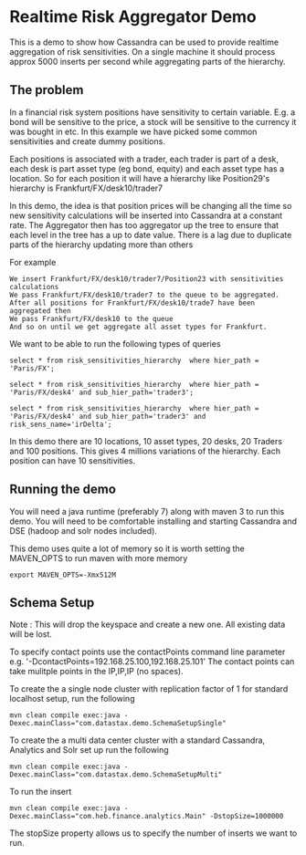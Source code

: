 # Realtime Risk Aggregator Demo

This is a demo to show how Cassandra can be used to provide realtime aggregation of risk sensitivities. On a single machine it should process approx 5000 inserts per second while aggregating parts of the hierarchy. 

## The problem

In a financial risk system positions have sensitivity to certain variable. E.g. a bond will be sensitive to the price, a stock will be sensitive to the currency it was bought in etc.
In this example we have picked some common sensitivities and create dummy positions. 

Each positions is associated with a trader, each trader is part of a desk, each desk is part asset type (eg bond, equity) and each asset type has a location. So for each position it will have a hierarchy like Position29's hierarchy is Frankfurt/FX/desk10/trader7

In this demo, the idea is that position prices will be changing all the time so new sensitivity calculations will be inserted into Cassandra at a constant rate. The Aggregator then has too aggregator up the tree to ensure that each level in the tree has a up to date value. 
There is a lag due to duplicate parts of the hierarchy updating more than others

For example 

    We insert Frankfurt/FX/desk10/trader7/Position23 with sensitivities calculations
    We pass Frankfurt/FX/desk10/trader7 to the queue to be aggregated. 
    After all positions for Frankfurt/FX/desk10/trade7 have been aggregated then
    We pass Frankfurt/FX/desk10 to the queue 
    And so on until we get aggregate all asset types for Frankfurt.
   
We want to be able to run the following types of queries

	select * from risk_sensitivities_hierarchy  where hier_path = 'Paris/FX';

	select * from risk_sensitivities_hierarchy  where hier_path = 'Paris/FX/desk4' and sub_hier_path='trader3';

	select * from risk_sensitivities_hierarchy  where hier_path = 'Paris/FX/desk4' and sub_hier_path='trader3' and risk_sens_name='irDelta';


In this demo there are 10 locations, 10 asset types, 20 desks, 20 Traders and 100 positions. This gives 4 millions variations of the hierarchy. Each position can have 10 sensitivities. 

## Running the demo 

You will need a java runtime (preferably 7) along with maven 3 to run this demo. You will need to be comfortable installing and starting Cassandra and DSE (hadoop and solr nodes included).

This demo uses quite a lot of memory so it is worth setting the MAVEN_OPTS to run maven with more memory

    export MAVEN_OPTS=-Xmx512M

## Schema Setup
Note : This will drop the keyspace and create a new one. All existing data will be lost. 

To specify contact points use the contactPoints command line parameter e.g. '-DcontactPoints=192.168.25.100,192.168.25.101'
The contact points can take mulitple points in the IP,IP,IP (no spaces).

To create the a single node cluster with replication factor of 1 for standard localhost setup, run the following

    mvn clean compile exec:java -Dexec.mainClass="com.datastax.demo.SchemaSetupSingle"

To create the a multi data center cluster with a standard Cassandra, Analytics and Solr set up run the following

    mvn clean compile exec:java -Dexec.mainClass="com.datastax.demo.SchemaSetupMulti" 

To run the insert

    mvn clean compile exec:java -Dexec.mainClass="com.heb.finance.analytics.Main" -DstopSize=1000000
		
The stopSize property allows us to specify the number of inserts we want to run. 
